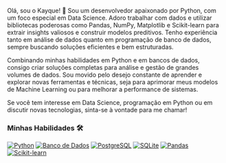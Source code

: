 Olá, sou o Kayque! 👋
Sou um desenvolvedor apaixonado por Python, com um foco especial em Data Science. Adoro trabalhar com dados e utilizar bibliotecas poderosas como Pandas, NumPy, Matplotlib e Scikit-learn para extrair insights valiosos e construir modelos preditivos. Tenho experiência tanto em análise de dados quanto em programação de banco de dados, sempre buscando soluções eficientes e bem estruturadas.

Combinando minhas habilidades em Python e em bancos de dados, consigo criar soluções completas para análise e gestão de grandes volumes de dados. Sou movido pelo desejo constante de aprender e explorar novas ferramentas e técnicas, seja para aprimorar meus modelos de Machine Learning ou para melhorar a performance de sistemas.

Se você tem interesse em Data Science, programação em Python ou em discutir novas tecnologias, sinta-se à vontade para me chamar!

### Minhas Habilidades 🛠️

[![Python](https://img.shields.io/badge/Python-3776AB?style=for-the-badge&logo=python&logoColor=white)](https://www.python.org/)
[![Banco de Dados](https://img.shields.io/badge/SQL-4479A1?style=for-the-badge&logo=mysql&logoColor=white)](https://www.mysql.com/)
[![PostgreSQL](https://img.shields.io/badge/PostgreSQL-336791?style=for-the-badge&logo=postgresql&logoColor=white)](https://www.postgresql.org/)
[![SQLite](https://img.shields.io/badge/SQLite-003B57?style=for-the-badge&logo=sqlite&logoColor=white)](https://www.sqlite.org/)
[![Pandas](https://img.shields.io/badge/Pandas-150458?style=for-the-badge&logo=pandas&logoColor=white)](https://pandas.pydata.org/)
[![Scikit-learn](https://img.shields.io/badge/Scikit--Learn-F7931E?style=for-the-badge&logo=scikit-learn&logoColor=white)](https://scikit-learn.org/)
